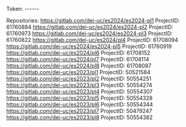 Token: ------

Repositories:
https://gitlab.com/dei-uc/es2024/es2024-pl1
ProjectID: 61760884
https://gitlab.com/dei-uc/es2024/es2024-pl2
ProjectID: 61760973
https://gitlab.com/dei-uc/es2024/es2024-pl3
ProjectID: 61760822
https://gitlab.com/dei-uc/es2024/pl4
ProjectID: 61708094
https://gitlab.com/dei-uc/es2024/es2024-pl5
ProjectID: 61760919
https://gitlab.com/dei-uc/es2024/pl6
ProjectID: 61708152
https://gitlab.com/dei-uc/es2024/pl7
ProjectID: 61708114
https://gitlab.com/dei-uc/es2024/pl8
ProjectID: 61708087
https://gitlab.com/dei-uc/es2023/pl1
ProjectID: 50521584
https://gitlab.com/dei-uc/es2023/pl2
ProjectID: 50554251
https://gitlab.com/dei-uc/es2023/pl3
ProjectID: 50554274
https://gitlab.com/dei-uc/es2023/pl4
ProjectID: 50554307
https://gitlab.com/dei-uc/es2023/pl5
ProjectID: 50554328
https://gitlab.com/dei-uc/es2023/pl6
ProjectID: 50554344
https://gitlab.com/dei-uc/es2023/pl7
ProjectID: 50479247
https://gitlab.com/dei-uc/es2023/pl8
ProjectID: 50554382
